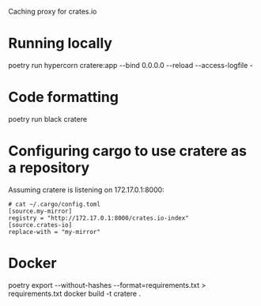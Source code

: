 Caching proxy for crates.io

# Running locally

poetry run hypercorn cratere:app --bind 0.0.0.0 --reload --access-logfile -


# Code formatting

poetry run black cratere


# Configuring cargo to use cratere as a repository

Assuming cratere is listening on 172.17.0.1:8000:

```
# cat ~/.cargo/config.toml
[source.my-mirror]
registry = "http://172.17.0.1:8000/crates.io-index"
[source.crates-io]
replace-with = "my-mirror"
```

# Docker

poetry export --without-hashes --format=requirements.txt > requirements.txt
docker build -t cratere .
